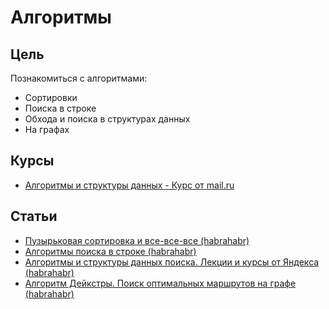 # Алгоритмы

## Цель
Познакомиться с алгоритмами:
- Сортировки
- Поиска в строке
- Обхода и поиска в структурах данных
- На графах

## Курсы
- [Алгоритмы и структуры данных - Курс от mail.ru](https://it.mail.ru/eedu/course/5/)

## Статьи
- [Пузырьковая сортировка и все-все-все (habrahabr)](https://habrahabr.ru/post/204600/)
- [Алгоритмы поиска в строке (habrahabr)](https://habrahabr.ru/post/111449/)
- [Алгоритмы и структуры данных поиска. Лекции и курсы от Яндекса (habrahabr)](https://habrahabr.ru/company/yandex/blog/208716/)
- [Алгоритм Дейкстры. Поиск оптимальных маршрутов на графе (habrahabr)](https://habrahabr.ru/post/111361/)
